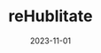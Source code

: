 ---
layout: inner
position: right
title: 'reHublitate'
date: 2023-11-01
categories: development healthcare AI
tags: AI Biomechanics Virtual Reality
featured_image: '/img/projects/rehublitate-1130x864-2x.png'
project_link: 'https://www.youtube.com/watch?v=jPJlSe27yNI'
button_text: 'Learn more about reHublitate'
button_icon: 'rehab'
lead_text: 'Integrating emerging technologies into physiotherapy to provide a versatile platform for remote and in-clinic rehabilitation.'
--- 